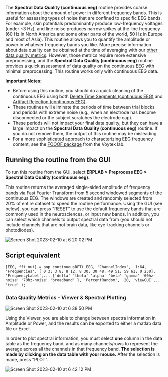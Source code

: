 The **Spectral Data Quality (continuous eeg)** routine provides coarse information about the amount of power in different frequency bands. This is useful for assessing types of noise that are confined to specific EEG bands. For example, skin potentials predominantly produce low-frequency voltages (under ~3 Hz), and line noise produces narrow spikes at the line frequency (60 Hz in North America and some other parts of the world, 50 Hz in Europe and most of Asia). This routine allows you to quantify the amplitude or power in whatever frequency bands you like. More precise information about data quality can be obtained at the time of averaging with our [other data quality metrics](https://github.com/lucklab/erplab/wiki/ERPLAB-Data-Quality-Metrics). However, those metrics require more extensive preprocessing, and the **Spectral Data Quality (continuous eeg)** routine provides a quick assessment of data quality on the continuous EEG with minimal preprocessing. This routine works only with continuous EEG data.

**Important Notes:**
* Before using this routine, you should do a quick cleaning of the continuous EEG using both [Delete Time Segments (continuous EEG)](https://github.com/lucklab/erplab/wiki/Continuous-EEG-Preprocessing) and [Artifact Rejection (continuous EEG)](https://github.com/lucklab/erplab/wiki/Artifact-Rejection-in-Continuous-Data).
* These routines will eliminate the periods of time between trial blocks and periods with extreme noise (e.g., when an electrode has become disconnected or the subject scratches the electrode cap).
* These periods will not impact your final data quality, but they can have a large impact on the **Spectral Data Quality (continuous eeg)** routine. If you do not remove them, the output of this routine may be misleading.
* For a more sophisticated approach to characterizing EEG frequency content, see the [FOOOF package](https://fooof-tools.github.io/fooof/) from the Voytek lab.

## Running the routine from the GUI 

To run this routine from the GUI, select **ERPLAB > Preprocess EEG > Spectral Data Quality (continuous eeg)**.

This routine returns the averaged single-sided amplitude of frequency bands via Fast Fourier Transform from 5 second windowed segments of the continuous EEG. The windows are created and randomly selected from 20% of entire dataset to speed the routine performance. Using the GUI (see below), you can press "RESET" to use the default frequency bands that are commonly used in the neurosciences, or input new bands. In addition, you can select which channels to output spectral data from (you should not include channels that are not brain data, like eye-tracking channels or photodiodes). 

![Screen Shot 2023-02-10 at 6 20 02 PM](https://user-images.githubusercontent.com/45770852/218234071-3153471f-c0d9-4975-80a8-904eb6e7e326.png)

## Script equivalent

`[EEG, fft_out] = pop_continuousDFT( EEG, 'ChannelIndex',  1:64, 'Frequencies', [ 0 3; 3 8; 8 12; 8 30; 30 48; 49 51; 59 61; 0 250], 'FrequencyLabel',...
 {'delta' 'theta' 'alpha' 'beta' 'gamma' '60hz-noise' '70hz-noise' 'broadband' }, 'PercentRandom',  20, 'viewGUI',...
 'true' );`

### Data Quality Metrics - Viewer & Spectral Plotting

![Screen Shot 2023-02-10 at 6 38 50 PM](https://user-images.githubusercontent.com/45770852/218235081-73460924-6d8c-4554-ada2-566fb230d0d7.png)


Using the Viewer, you are able to change between spectra information in Amplitude or Power, and the results can be exported to either a matlab data file or Excel. 

In order to plot spectral information, you must select **one** column in the data table as the frequency band, and as many channels/rows to represent the average across all the channels in that frequency band. **The selection is made by clicking on the data table with your mouse.**
After the selection is made, press "PLOT". 


![Screen Shot 2023-02-10 at 6 42 12 PM](https://user-images.githubusercontent.com/45770852/218234910-7e321c8b-4df8-424d-8548-4db3af152ae7.png)










